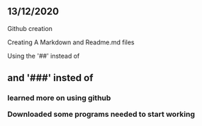 ## **13/12/2020**

Github creation 

Creating A Markdown and Readme.md files

Using the '##' instead of <h2> and '###' insted of <h3>



learned more on using github

Downloaded some programs needed to start working

